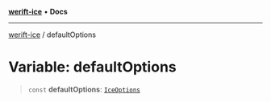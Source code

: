 [**werift-ice**](../README.md) • **Docs**

***

[werift-ice](../globals.md) / defaultOptions

# Variable: defaultOptions

> `const` **defaultOptions**: [`IceOptions`](../interfaces/IceOptions.md)

